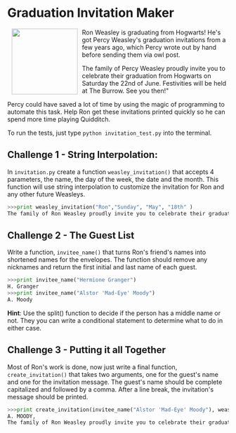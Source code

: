 # Graduation Invitation Maker
<img src="https://s3.amazonaws.com/after-school-assets/weasley.jpg" width="150" align="left" hspace="10">
Ron Weasley is graduating from Hogwarts! He's got Percy Weasley's graduation invitations from a few years ago, which Percy wrote out by hand before sending them via owl post.

The family of Percy Weasley proudly invite you to celebrate their graduation from Hogwarts on Saturday the 22nd of June. Festivities will be held at The Burrow. See you then!"

Percy could have saved a lot of time by using the magic of programming to automate this task. Help Ron get these invitations printed quickly so he can spend more time playing Quidditch.

To run the tests, just type `python invitation_test.py` into the terminal.

## Challenge 1 - String Interpolation:
In `invitation.py` create a function `weasley_invitation()` that accepts 4 parameters, the name, the day of the week, the date and the month.  This function will use string interpolation to customize the invitation for Ron and any other future Weasleys.

```python
>>>print weasley_invitation("Ron","Sunday", "May", "18th" )
The family of Ron Weasley proudly invite you to celebrate their graduation from Hogwarts on Sunday the May of 18th. Festivities will be held at The Burrow. See you then!

```

## Challenge 2 - The Guest List
Write a function, `invitee_name()` that turns Ron's friend's names into shortened names for the envelopes. The function should remove any nicknames and return the first initial and last name of each guest.

```python
>>>print invitee_name("Hermione Granger")
H. Granger
>>>print invitee_name("Alstor 'Mad-Eye' Moody")
A. Moody
```
**Hint**: Use the split() function to decide if the person has a middle name or not. They you can write a conditional statement to determine what to do in either case.

## Challenge 3 - Putting it all Together
Most of Ron's work is done, now just write a final function, `create_invitation()` that takes two arguments, one for the guest's name and one for the invitation message. The guest's name should be complete capitalized and followed by a comma. After a line break, the invitation's message should be printed.

```python
>>>print create_invitation(invitee_name("Alstor 'Mad-Eye' Moody"), weasley_invitation("Ron","Sunday", "May", "18th" ))
A. MOODY,
The family of Ron Weasley proudly invite you to celebrate their graduation from Hogwarts on Sunday the May of 18th. Festivities will be held at The Burrow. See you then!
```

